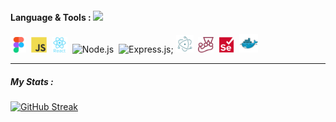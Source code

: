 #### Language & Tools : <img src = "https://media2.giphy.com/media/QssGEmpkyEOhBCb7e1/giphy.gif?cid=ecf05e47a0n3gi1bfqntqmob8g9aid1oyj2wr3ds3mg700bl&rid=giphy.gif" width = 20> </h2>
  <div>
    <img src="https://github.com/devicons/devicon/blob/master/icons/figma/figma-original.svg" title="Figma" alt="Figma" width="25" height="25"/>&nbsp;
    <img src="https://github.com/devicons/devicon/blob/master/icons/javascript/javascript-original.svg" title="JavaScript" alt="JavaScript" width="25" height="25"/>&nbsp;
    <img src="https://github.com/devicons/devicon/blob/master/icons/react/react-original-wordmark.svg" title="React" alt="React" width="25" height="25"/>&nbsp;
    <img src="https://cdn.jsdelivr.net/gh/devicons/devicon/icons/nodejs/nodejs-plain.svg" title="Node.js" alt="Node.js" width="25" height
="25"/>&nbsp;
    <img src="https://cdn.jsdelivr.net/gh/devicons/devicon/icons/express/express-original.svg" title="Express.js" alt="Express.js" width="25" height="25"/>;
    <img src="https://github.com/devicons/devicon/blob/master/icons/electron/electron-original.svg" title="Electron" alt="Electron" width="28" height="28"/>&nbsp;
    <img src="https://github.com/devicons/devicon/blob/master/icons/jest/jest-plain.svg" title="Jest" alt="Jest" width="25" height="25"/>&nbsp;
    <img src="https://github.com/devicons/devicon/blob/master/icons/selenium/selenium-original.svg" title="Selenium" alt="Selenium" width="25" height="25"/>&nbsp;
    <img src="https://github.com/devicons/devicon/blob/master/icons/docker/docker-original.svg" title="Docker" alt="Docker" width="30" height="30"/>&nbsp;
  </div>
</body>
</html>

---

##### My Stats :
[![GitHub Streak](http://github-readme-streak-stats.herokuapp.com?user=rakin777&theme=swift&border_radius=5&hide_total_contributions=true)](https://git.io/streak-stats)



